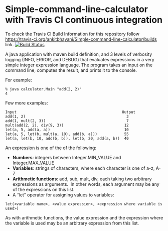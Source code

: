 # Simple-command-line-calculator with Travis CI continuous integration

To check the Travis CI Build Information for this repository follow https://travis-ci.org/ankitbhayani/Simple-command-line-calculator/builds link.
[![Build Status](https://travis-ci.org/ankitbhayani/Simple-command-line-calculator/builds)](https://travis-ci.org/ankitbhayani/Simple-command-line-calculator/builds)


A java application with maven build definition, and 3 levels of verbosity logging (INFO, ERROR, and DEBUG) that evaluates expressions in a very simple integer expression language. The program takes an input on the command line, computes the result, and prints it to the console. 

For example:

```
% java calculator.Main "add(2, 2)"
4
```

Few more examples:

```
Input                                               Output
add(1, 2)                                             3
add(1, mult(2, 3))                                    7
mult(add(2, 2), div(9, 3))                           12
let(a, 5, add(a, a))                                 10
let(a, 5, let(b, mult(a, 10), add(b, a)))            55
let(a, let(b, 10, add(b, b)), let(b, 20, add(a, b))  40
```

An expression is one of the of the following:
*	**Numbers**: integers between Integer.MIN_VALUE and Integer.MAX_VALUE
*	**Variables**: strings of characters, where each character is one of a-z, A-Z
*	**Arithmetic functions**: add, sub, mult, div, each taking two arbitrary expressions as arguments.  In other words, each argument may be any of the expressions on this list.
*	A “let” operator for assigning values to variables:

```
let(<variable name>, <value expression>, <expression where variable is used>)
```

As with arithmetic functions, the value expression and the expression where the variable is used may be an arbitrary expression from this list. 
